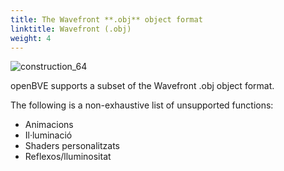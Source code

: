 ```yaml
---
title: The Wavefront **.obj** object format
linktitle: Wavefront (.obj)
weight: 4
---
```


![construction_64](/images/construction_64.png)

openBVE supports a subset of the Wavefront .obj object format. 

The following is a non-exhaustive list of unsupported functions:

- Animacions
- Il·luminació
- Shaders personalitzats
- Reflexos/lluminositat
